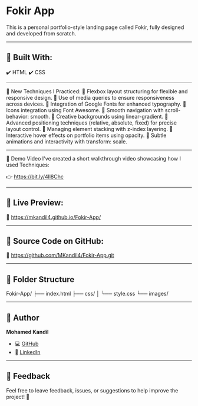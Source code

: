 
# Fokir App
This is a personal portfolio-style landing page called Fokir, fully designed and developed from scratch.

-------

## 🔧 Built With:
✔️ HTML
✔️ CSS

------

🧠 New Techniques I Practiced:
🔸 Flexbox layout structuring for flexible and responsive design.
🔸 Use of media queries to ensure responsiveness across devices.
🔸 Integration of Google Fonts for enhanced typography.
🔸 Icons integration using Font Awesome.
🔸 Smooth navigation with scroll-behavior: smooth.
🔸 Creative backgrounds using linear-gradient.
🔸 Advanced positioning techniques (relative, absolute, fixed) for precise layout control.
🔸 Managing element stacking with z-index layering.
🔸 Interactive hover effects on portfolio items using opacity.
🔸 Subtle animations and interactivity with transform: scale.

------

🎥 Demo Video
I've created a short walkthrough video showcasing how I used Techniques:

👉 https://bit.ly/4ll8Chc

------

## 🚀 Live Preview:
🔗 https://mkandil4.github.io/Fokir-App/

------

## 📂 Source Code on GitHub:
🔗 https://github.com/MKandil4/Fokir-App.git

------

## 📂 Folder Structure

Fokir-App/
├── index.html
├── css/
│ └── style.css
└── images/

------

## 👤 Author

**Mohamed Kandil**

- 💻 [GitHub](https://github.com/MKandil4)
- 💼 [LinkedIn](https://www.linkedin.com/in/mkandil4)

------

## 💬 Feedback

Feel free to leave feedback, issues, or suggestions to help improve the project! 🫶











